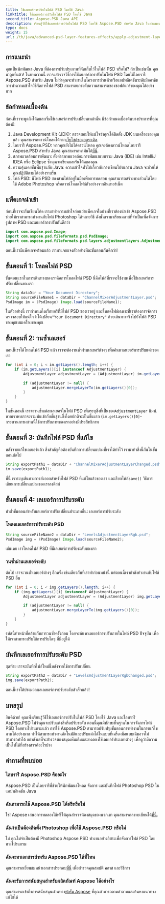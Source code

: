 ```yaml
---
title: ใช้เลเยอร์การปรับในไฟล์ PSD โดยใช้ Java
linktitle: ใช้เลเยอร์การปรับในไฟล์ PSD โดยใช้ Java
second_title: Aspose.PSD Java API
description: เรียนรู้วิธีใช้เลเยอร์การปรับในไฟล์ PSD โดยใช้ Aspose.PSD สำหรับ Java ในคำแนะนำทีละขั้นตอนสำหรับนักพัฒนา
type: docs
weight: 15
url: /th/java/advanced-psd-layer-features-effects/apply-adjustment-layers-psd-files/
---
```

## การแนะนำ
คุณเป็นนักพัฒนา Java ที่ต้องการปรับปรุงภาพที่จัดเก็บไว้ในไฟล์ PSD หรือไม่? ถ้าเป็นเช่นนั้น คุณมาถูกที่แล้ว! ในบทความนี้ เราจะสำรวจวิธีการใช้เลเยอร์การปรับในไฟล์ PSD โดยใช้ไลบรารี Aspose.PSD สำหรับ Java ไม่ว่าคุณจะทำงานในโครงการส่วนตัวหรือแอปพลิเคชันระดับมืออาชีพ การทำความเข้าใจวิธีจัดการไฟล์ PSD สามารถยกระดับความสามารถของซอฟต์แวร์ของคุณได้อย่างมาก 

## ข้อกำหนดเบื้องต้น
ก่อนที่เราจะพูดถึงโค้ดและเริ่มใช้เลเยอร์การปรับเปลี่ยนเหล่านั้น มีข้อกำหนดเบื้องต้นบางประการที่คุณต้องมี:
1. Java Development Kit (JDK): ตรวจสอบให้แน่ใจว่าคุณได้ติดตั้ง JDK บนเครื่องของคุณแล้ว คุณสามารถดาวน์โหลดได้จาก[เว็บไซต์ของออราเคิล](https://www.oracle.com/java/technologies/javase-jdk11-downloads.html).
2.  ไลบรารี Aspose.PSD: หากคุณยังไม่ได้ดาวน์โหลด คุณจะต้องดาวน์โหลดไลบรารี Aspose.PSD สำหรับ Java คุณสามารถหามันได้[ที่นี่](https://releases.aspose.com/psd/java/).
3. สภาพแวดล้อมการพัฒนา: ตั้งค่าสภาพแวดล้อมการพัฒนาแบบรวม Java (IDE) เช่น IntelliJ IDEA หรือ Eclipse ซึ่งคุณจะเขียนและรันโค้ดของคุณ
4. ความคุ้นเคยขั้นพื้นฐานกับ Java: ความเข้าใจทั่วไปเกี่ยวกับการเขียนโปรแกรม Java จะช่วยให้คุณปฏิบัติตามได้อย่างราบรื่น
5. ไฟล์ PSD: มีไฟล์ PSD สองสามไฟล์อยู่ในมือเพื่อการทดสอบ คุณสามารถสร้างบางส่วนได้โดยใช้ Adobe Photoshop หรือดาวน์โหลดไฟล์ตัวอย่างจากอินเทอร์เน็ต
## แพ็คเกจนำเข้า
ก่อนที่เราจะเริ่มเขียนโค้ด เรามาทำความเข้าใจก่อนว่าแพ็คเกจใดบ้างที่เราต้องนำเข้า Aspose.PSD ช่วยให้เราสามารถทำงานกับไฟล์ Photoshop ได้หลายวิธี ดังนั้นเรามาเรียนคลาสที่จำเป็นเพื่อจัดการรูปภาพ PSD และเลเยอร์การปรับกันดีกว่า
```java
import com.aspose.psd.Image;
import com.aspose.psd.fileformats.psd.PsdImage;
import com.aspose.psd.fileformats.psd.layers.adjustmentlayers.AdjustmentLayer;
```
ตอนนี้เรามีแพ็คเกจพร้อมแล้ว เรามาแจกแจงตัวอย่างทีละขั้นตอนกันดีกว่า!
## ขั้นตอนที่ 1: โหลดไฟล์ PSD
ขั้นตอนแรกในการเดินทางของเราคือการโหลดไฟล์ PSD นี่คือไฟล์ที่เราจะใช้งานเพื่อใช้เลเยอร์การปรับเปลี่ยนของเรา
```java
String dataDir = "Your Document Directory";
String sourceFileName1 = dataDir + "ChannelMixerAdjustmentLayer.psd";
PsdImage im = (PsdImage) Image.load(sourceFileName1);
```
 ในตัวอย่างนี้ เรากำหนดไดเร็กทอรีที่มีไฟล์ PSD ของเราอยู่ และโหลดไฟล์เฉพาะที่เราต้องการจัดการ ตรวจสอบให้แน่ใจว่าได้เปลี่ยน`"Your Document Directory"` ด้วยเส้นทางจริงไปยังไฟล์ PSD ของคุณบนเครื่องของคุณ
## ขั้นตอนที่ 2: วนซ้ำเลเยอร์
ตอนนี้เราได้โหลดไฟล์ PSD แล้ว เราจะต้องวนซ้ำผ่านเลเยอร์ต่างๆ เพื่อค้นหาเลเยอร์การปรับแต่งของเรา
```java
for (int i = 0; i < im.getLayers().length; i++) {
    if (im.getLayers()[i] instanceof AdjustmentLayer) {
        AdjustmentLayer adjustmentLayer = (AdjustmentLayer) im.getLayers()[i];
        
        if (adjustmentLayer != null) {
            adjustmentLayer.mergeLayerTo(im.getLayers()[0]);
        }
    }
}
```
 ในขั้นตอนนี้ เราจะวนซ้ำแต่ละเลเยอร์ในไฟล์ PSD เพื่อระบุสิ่งที่เป็นของ`AdjustmentLayer` พิมพ์. หากเราพบเราจะรวมมันเข้ากับชั้นฐานซึ่งโดยปกติจะเป็นชั้นแรก (`im.getLayers()[0]`- กระบวนการผสานนี้ใช้การปรับภาพของเราอย่างมีประสิทธิภาพ 
## ขั้นตอนที่ 3: บันทึกไฟล์ PSD ที่แก้ไข
หลังจากแก้ไขเลเยอร์แล้ว สิ่งสำคัญคือต้องบันทึกการเปลี่ยนแปลงที่เราได้ทำไว้ เรามาทำสิ่งนี้กันในขั้นตอนถัดไป
```java
String exportPath1 = dataDir + "ChannelMixerAdjustmentLayerChanged.psd";
im.save(exportPath1);
```
 ที่นี่ เราระบุเส้นทางการส่งออกสำหรับไฟล์ PSD ที่แก้ไขแล้วของเรา และเรียกไฟล์`save()` วิธีการเขียนการเปลี่ยนแปลงของเราลงดิสก์
## ขั้นตอนที่ 4: เลเยอร์การปรับระดับ
ทำซ้ำขั้นตอนสำหรับเลเยอร์การปรับเปลี่ยนประเภทอื่น: เลเยอร์การปรับระดับ 
### โหลดเลเยอร์การปรับระดับ PSD
```java
String sourceFileName2 = dataDir + "LevelsAdjustmentLayerRgb.psd";
PsdImage img = (PsdImage) Image.load(sourceFileName2);
```
เช่นเคย เราโหลดไฟล์ PSD ที่มีเลเยอร์การปรับระดับของเรา 
### วนซ้ำผ่านเลเยอร์ระดับ
ต่อไป เราจะวนซ้ำเลเยอร์ต่างๆ อีกครั้ง เช่นเดียวกับที่เราทำก่อนหน้านี้ แต่ตอนนี้เรากำลังทำงานกับไฟล์ PSD อื่น
```java
for (int i = 0; i < img.getLayers().length; i++) {
    if (img.getLayers()[i] instanceof AdjustmentLayer) {
        AdjustmentLayer adjustmentLayer = (AdjustmentLayer) img.getLayers()[i];
        
        if (adjustmentLayer != null) {
            adjustmentLayer.mergeLayerTo(img.getLayers()[0]);
        }
    }
}
```
รหัสนี้ทำหน้าที่คล้ายกับการวนซ้ำครั้งก่อน โดยจะค้นหาเลเยอร์การปรับภายในไฟล์ PSD ปัจจุบัน เพื่อให้เราสามารถปรับใช้การปรับใดๆ ที่มีอยู่ได้
## บันทึกเลเยอร์การปรับระดับ PSD
สุดท้าย เราจะบันทึกไฟล์ใหม่นี้หลังจากใช้การปรับเปลี่ยน
```java
String exportPath2 = dataDir + "LevelsAdjustmentLayerRgbChanged.psd";
img.save(exportPath2);
```
ตอนนี้เราได้ประมวลผลเลเยอร์การปรับระดับสำเร็จแล้ว!
## บทสรุป
ยินดีด้วย! คุณเพิ่งเรียนรู้วิธีใช้เลเยอร์การปรับในไฟล์ PSD โดยใช้ Java และไลบรารี Aspose.PSD ไม่ว่าคุณจะปรับแต่งสีหรือปรับระดับ ตอนนี้คุณมีทักษะพื้นฐานในการจัดการไฟล์ PSD โดยทางโปรแกรมแล้ว
การใช้ Aspose.PSD สามารถปรับปรุงขั้นตอนการทำงานในการแก้ไขภาพได้อย่างมาก ทำให้สามารถทำงานอัตโนมัติและปรับแต่งได้ในแบบที่เครื่องมือแบบเดิมอาจไม่สามารถทำได้ อย่าลังเลที่จะสำรวจห้องสมุดเพิ่มเติมและทดลองใช้เลเยอร์ประเภทต่างๆ เพื่อดูว่ามีความเป็นไปได้ที่สร้างสรรค์อะไรบ้าง
## คำถามที่พบบ่อย
### ไลบรารี Aspose.PSD คืออะไร
Aspose.PSD เป็นไลบรารีที่ช่วยให้นักพัฒนาโหลด จัดการ และบันทึกไฟล์ Photoshop PSD ในแอปพลิเคชัน Java
### ฉันสามารถใช้ Aspose.PSD ได้ฟรีหรือไม่
 ใช่! Aspose เสนอการทดลองใช้ฟรีให้คุณสำรวจห้องสมุดของพวกเขา คุณสามารถลงทะเบียนได้[ที่นี่](https://releases.aspose.com/).
### ฉันจำเป็นต้องติดตั้ง Photoshop เพื่อใช้ Aspose.PSD หรือไม่
ไม่ คุณไม่จำเป็นต้องมี Photoshop Aspose.PSD ทำงานอย่างอิสระเพื่อจัดการไฟล์ PSD โดยทางโปรแกรม
### ฉันจะหาเอกสารสำหรับ Aspose.PSD ได้ที่ไหน
คุณสามารถเยี่ยมชมหน้าเอกสารประกอบ[ที่นี่](https://reference.aspose.com/psd/java/) เพื่อสำรวจคุณสมบัติ คลาส และวิธีการ
### ฉันจะรับการสนับสนุนสำหรับผลิตภัณฑ์ Aspose ได้อย่างไร
 คุณสามารถเข้าถึงการสนับสนุนผ่านทาง[ฟอรั่ม Aspose](https://forum.aspose.com/c/psd/34) ที่คุณสามารถถามคำถามและค้นหาแนวทางแก้ไขได้